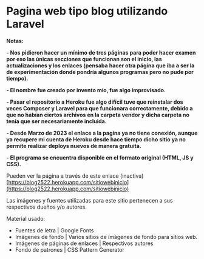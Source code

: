 # Pagina web tipo blog utilizando Laravel

<!----Notas---->
**Notas:**

**- Nos pidieron hacer un mínimo de tres páginas para poder hacer examen por eso las únicas secciones que funcionan son el inicio, las actualizaciones y los enlaces (pensaba hacer otra página que iba a ser la de experimentación donde pondría algunos programas pero no pude por tiempo).**

**- El nombre fue creado por invento mío, fue algo improvisado.**

**- Pasar el repositorio a Heroku fue algo difícil tuve que reinstalar dos veces Composer y Laravel para que funcionara correctamente, debido a que no habían ciertos archivos en la carpeta vendor y dicha carpeta no tenía que ser necesariamente incluida.**

**- Desde Marzo de 2023 el enlace  a la pagina ya no tiene conexión, aunque ya recupere mi cuenta de Heroku desde hace tiempo dicho sitio ya no permite realizar deploys nuevos de manera gratuita.**

**- El programa se encuentra disponible en el formato original (HTML, JS y CSS).**
<!----Separador de las notas---->

<!----Separador---->
Pueden ver la página a través de este enlace (inactiva)
[https://blog2522.herokuapp.com/sitiowebinicio](https://blog2522.herokuapp.com/sitiowebinicio)
<!----Separador---->

<!----Separador---->
Las imágenes y fuentes utilizadas para este sitio pertenecen a sus respectivos dueños y/o autores.

Material usado:
- Fuentes de letra | Google Fonts
- Imágenes de fondo | Varios sitios de imágenes de fondo para sitios web.
- Imágenes de páginas de enlaces | Respectivos autores
- Fondo de patrones | CSS Pattern Generator
<!----Separador---->